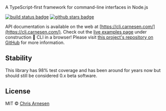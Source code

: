 A TypeScript-first framework for command-line interfaces in Node.js

[![build status badge](https://github.com/carnesen/cli/workflows/test/badge.svg)](https://github.com/carnesen/cli/actions?query=workflow%3Atest+branch%3Amaster) [![github stars badge](https://img.shields.io/github/stars/carnesen/cli)](https://github.com/carnesen/cli)

API documentation is available on the web at [https://cli.carnesen.com/](https://cli.carnesen.com/). Check out the [live examples page](https://cli.carnesen.com/examples) under construction 👷 CLI in a browser! Please visit [this project's repository on GitHub](https://github.com/carnesen/cli) for more information.

## Stability
This library has 98% test coverage and has been around for years now but should still be considered 0.x beta software.

## License
MIT © [Chris Arnesen](https://www.carnesen.com)
